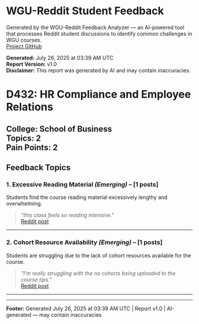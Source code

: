 # WGU-Reddit Student Feedback

Generated by the WGU-Reddit Feedback Analyzer — an AI-powered tool that processes Reddit student discussions to identify common challenges in WGU courses.  
[Project GitHub](https://wgudataninja.github.io/wgu-reddit-monitoring-pipeline/)

**Generated:** July 26, 2025 at 03:39 AM UTC  
**Report Version:** v1.0  
**Disclaimer:** This report was generated by AI and may contain inaccuracies.  
# D432: HR Compliance and Employee Relations
**College:** School of Business  
**Topics:** 2  
**Pain Points:** 2  
---
## Feedback Topics
### 1. Excessive Reading Material _(Emerging)_ – [1 posts]
Students find the course reading material excessively lengthy and overwhelming.  
> _"this class feels so reading intensive."_  
> [Reddit post](https://reddit.com/comments/1b6xdn9)  
---
### 2. Cohort Resource Availability _(Emerging)_ – [1 posts]
Students are struggling due to the lack of cohort resources available for the course.  
> _"I’m really struggling with the no cohorts being uploaded to the course tips."_  
> [Reddit post](https://reddit.com/comments/1b6xdn9)  
---
---
**Footer:** Generated July 26, 2025 at 03:39 AM UTC | Report v1.0 | AI-generated — may contain inaccuracies  